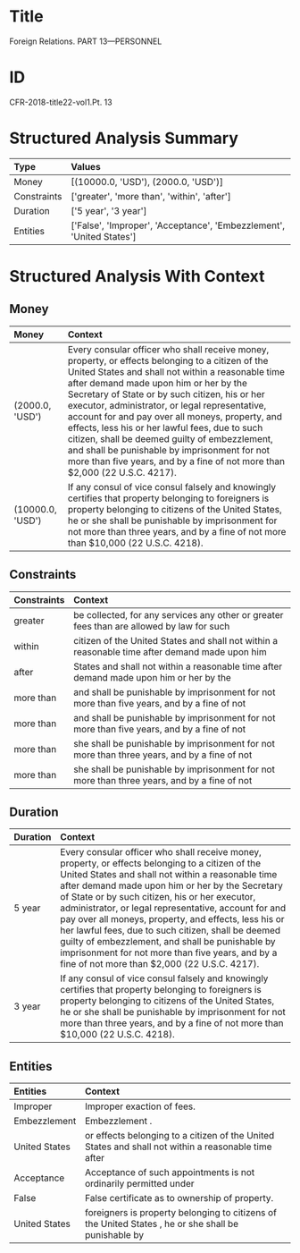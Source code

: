# Title

 Foreign Relations. PART 13—PERSONNEL


# ID

 CFR-2018-title22-vol1.Pt. 13


# Structured Analysis Summary

| Type        | Values                                                               |
|:------------|:---------------------------------------------------------------------|
| Money       | [(10000.0, 'USD'), (2000.0, 'USD')]                                  |
| Constraints | ['greater', 'more than', 'within', 'after']                          |
| Duration    | ['5 year', '3 year']                                                 |
| Entities    | ['False', 'Improper', 'Acceptance', 'Embezzlement', 'United States'] |


# Structured Analysis With Context

 


## Money

| Money            | Context                                                                                                                                                                                                                                                                                                                                                                                                                                                                                                                                                                                  |
|:-----------------|:-----------------------------------------------------------------------------------------------------------------------------------------------------------------------------------------------------------------------------------------------------------------------------------------------------------------------------------------------------------------------------------------------------------------------------------------------------------------------------------------------------------------------------------------------------------------------------------------|
| (2000.0, 'USD')  | Every consular officer who shall receive money, property, or effects belonging to a citizen of the United States and shall not within a reasonable time after demand made upon him or her by the Secretary of State or by such citizen, his or her executor, administrator, or legal representative, account for and pay over all moneys, property, and effects, less his or her lawful fees, due to such citizen, shall be deemed guilty of embezzlement, and shall be punishable by imprisonment for not more than five years, and by a fine of not more than $2,000 (22 U.S.C. 4217). |
| (10000.0, 'USD') | If any consul of vice consul falsely and knowingly certifies that property belonging to foreigners is property belonging to citizens of the United States, he or she shall be punishable by imprisonment for not more than three years, and by a fine of not more than $10,000 (22 U.S.C. 4218).                                                                                                                                                                                                                                                                                         |


## Constraints

| Constraints   | Context                                                                                        |
|:--------------|:-----------------------------------------------------------------------------------------------|
| greater       | be collected, for any services any other or greater fees than are allowed by law for such      |
| within        | citizen of the United States and shall not within a reasonable time after demand made upon him |
| after         | States and shall not within a reasonable time after demand made upon him or her by the         |
| more than     | and shall be punishable by imprisonment for not more than  five years, and by a fine of not    |
| more than     | and shall be punishable by imprisonment for not more than  five years, and by a fine of not    |
| more than     | she shall be punishable by imprisonment for not more than  three years, and by a fine of not   |
| more than     | she shall be punishable by imprisonment for not more than  three years, and by a fine of not   |


## Duration

| Duration   | Context                                                                                                                                                                                                                                                                                                                                                                                                                                                                                                                                                                                  |
|:-----------|:-----------------------------------------------------------------------------------------------------------------------------------------------------------------------------------------------------------------------------------------------------------------------------------------------------------------------------------------------------------------------------------------------------------------------------------------------------------------------------------------------------------------------------------------------------------------------------------------|
| 5 year     | Every consular officer who shall receive money, property, or effects belonging to a citizen of the United States and shall not within a reasonable time after demand made upon him or her by the Secretary of State or by such citizen, his or her executor, administrator, or legal representative, account for and pay over all moneys, property, and effects, less his or her lawful fees, due to such citizen, shall be deemed guilty of embezzlement, and shall be punishable by imprisonment for not more than five years, and by a fine of not more than $2,000 (22 U.S.C. 4217). |
| 3 year     | If any consul of vice consul falsely and knowingly certifies that property belonging to foreigners is property belonging to citizens of the United States, he or she shall be punishable by imprisonment for not more than three years, and by a fine of not more than $10,000 (22 U.S.C. 4218).                                                                                                                                                                                                                                                                                         |


## Entities

| Entities      | Context                                                                                              |
|:--------------|:-----------------------------------------------------------------------------------------------------|
| Improper      | Improper  exaction of fees.                                                                          |
| Embezzlement  | Embezzlement .                                                                                       |
| United States | or effects belonging to a citizen of the United States and shall not within a reasonable time after  |
| Acceptance    | Acceptance of such appointments is not ordinarily permitted under                                    |
| False         | False  certificate as to ownership of property.                                                      |
| United States | foreigners is property belonging to citizens of the United States , he or she shall be punishable by |


